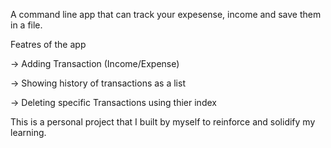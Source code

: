  A command line app that can track your expesense, income and save them in a file. 

Featres of the app

   -> Adding Transaction (Income/Expense) 
   
   -> Showing history of transactions as a list
   
   -> Deleting specific Transactions using thier index



This is a personal project that I built by myself to reinforce and solidify my learning.
